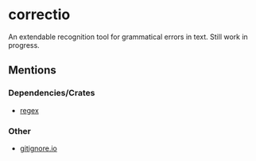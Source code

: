 # correctio
An extendable recognition tool for grammatical errors in text.
Still work in progress.

## Mentions
### Dependencies/Crates
* [regex](https://github.com/rust-lang/regex)
### Other
* [gitignore.io](gitignore.io)

